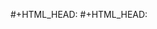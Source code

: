 #+HTML_HEAD: <link rel="stylesheet" type="text/css" href="style.css" />
#+HTML_HEAD: <script src="book.js" >
#+HTML_HEAD: <meta name="viewport" content="width=device-width, initial-scale=1.0"> 
#+TITLE: Soul Pieces
#+AUTHOR: Fredric

** The Jump
   
It's late and you're walking the Blackmoore graveyard again. The twin gargoyles' eyes atop the giant mausoleum follow you as you wind your between graves raising from the marsh. The gargoyles' hands tightly grip the edge of the tall mausoleum where she jumped so many years ago.

The cemetery was build 200 years ago, longer than the town's existence. It was set up by French settlers in the region around St. Louis as a family plot, and then expanded into public use long after the family line died out in the late 1800's. You stop before a grave. A baby's grave. A solitary phrase is engraved below the year 1953 - 'I will see you soon'.

She was the light in your life. A beacon of knowledge and wisdom in a heartless world. She had jumped, but the fall didn't kill her. Her body was ripped open on the Victorian era fence. The sharply pointed spade tips left her corpse shredded in pieces on the hallowed earth. You were there shortly after the ambulance arrived. The clean up crew picked up as many pieces as they could, stuffing them into sanitary white bags, while the smaller pieces were casually sprayed down with a hose. Blood and flesh flushed into the storm drain.

The mausoleum where her body rests looms atop the hill in the center of the graveyard. You crane your neck to see the top, lost in the darkness of night. The twin gargoyles' eyes still stare down. Are you really going up, to see what she saw that night? You yearn for her so much. You hope by replaying her actions, you can be with her again.

Slabs of rock jut from the building of death at regular intervals. With some patience, you climb the mausoleum. Bats flutter around you as you find your footing. Suddenly, you are at the top, between the two gargoyles. You hold your breath, close your eyes and leap. The last thing you remember hearing yourself cry out her name before slamming unconscious into the ground.

"...if you can't come back to me, then I'll come to you"

** Ferryman

You awake on the bank of the river Styx. A man carrying a staff turns to look at you. His face has a glow to it, very much unlike the dark grays you see around you. "Oh, your time so soon? I wasn't expecting you to be here just yet."

"I am looking for someone. Her name is..." you whisper her name quietly under your breath, so softly that the ferryman grimaces in an attempt to hear. The ferryman raises an eyebrow. "I'm afraid she didn't come to me whole. Her pieces are scattered around here." The ferryman motions downstream. "Her body is still out there, somewhere."

The ferryman raises his staff, and a symbol appears in the dirt. Triangular in shape, with a circle centered on each vertex.

"I can only take the whole body across. Return the pieces of her soul, and I will ferry you both. But, hark my words! There are wild beasts that feast on the sorrowful souls of dead that have yet to cross. Be wary of them, for they will not let you recover her soul without a fight."

** The Stygian Weir

Dragging yourself in a haze along the riverbank, you come to an aquatic ossuary. Here the bones of the dead are dragged into the river Styx by underworld creatures, creating networks of caverns and subterranean weirs. The souls of the damned are funneled, caught and eaten within this dark place.

You feel her presence inside as you scramble into the bone caves. The air is sulfurous, the way is dark. From deep below you hear a rattling gurgle of water passing over loose bones.

You make your way down into the ossuary. Bits of flesh are still loosely hanging onto the bones that line the walls. The pathway inclines down, towards the river Styx, a staircase made of rib cages and filth.

You sense her presence growing near. You come to an open chamber. A piece of her is there in the center. It glows bright purple and white, her favorite colors. A giant floating skull guards a fragment of her cherished soul, sucking on the fragment, its eye like small lights rolled back in its head.

The skull watches your approach. He shoots a fireball at you, trying to keep you away. It misses, and you are able to leap up and strike the skull down, shattering it against the floor.

Her soul piece is yours. You grab it with your hand and stuff it into your backpack, then make your way out of the Stygian weir.

** The Well
You climb out of the Stygian weir with a fragment of your loved one's soul. You make your way along the shore to to the ferryman. The triangle and circles are still etched into the sand in front of him. You carefully place the soul in one of the circles, and as you do so the edges turn a light blue.

"That way" says the ferryman, pointing his staff towards the nearby cliffs overlooking the river Styx. "The second piece you desire lays within the well at the top of the cliff."

You ascend the cliffs, finding footholds where you can as you climb to the peak. As you reach the summit, you see a hole in the ground. As you peer into the hole, a flock of bats flies out, nearly knocking you off your feet. They circle overhead.

You descend down into the hole, following the directions given to you by the ferryman. Whatever lies below, you will find her soul, challenging whatever this underworld throws at you.

The descent is dark and grim. The thin passage is covered in slimy water, squeezed out from the rock layers. A cool smell of death emanates from the cylindrical well bored down into the cliff.

The bottom of the well is flooded, but you see a glowing purple and white light in the bottom. Her favorite colors. Her soul must be there. You dive down to fetch it. It is deeper than you thought, but you grab it, and come back up to the surface.

** The Reaper

You climb out of the well with the piece of her soul, and descend from the cliffs back to the shore of the river Styx. At long lost you return to the ferryman. He is surprised that you have found another piece, but dryly states that he knows not where the 3rd piece is.

"Where can I find it?" you say, watching him hesitate for an answer.

"Leave it here, and search the fields," he says, "it cannot be far."

You notice something glowing purple and white in his cloak. Could it be, does he already have the third and final piece?

"Give it to me, let me have her!" you shout at the ferryman.

"What? No! You cannot take it from me, such a precious thing," he says, raising his staff. "You have no idea how hungry I am, I need it. Give them all to me!"

The ferryman throws his staff, it whirls like a boomerang towards you. As you dodge the staff you notice he has dropped the third piece. You pick it up and dash towards the triangular symbol etched in the sand. Placing the remaining souls into the circles, you see a spiral of purple and white light appear in the center. The ferryman is blinded and blown out to the river in a flash of light, and a figure appears in the center of the triangle.

"Hello, mom? Mom, can you hear me?"

THE END
